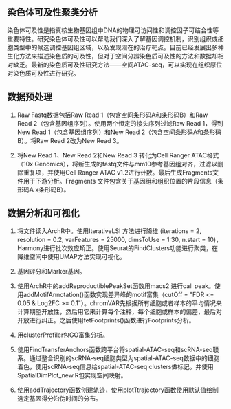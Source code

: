 ## 染色体可及性聚类分析



染色体可及性是指真核生物基因组中DNA的物理可访问性和调控因子可结合性等重要特性。研究染色体可及性可以帮助我们深入了解基因调控机制，识别组织或细胞类型中的候选调控基因组区域，以及发现潜在的治疗靶点。目前已经发展出多种生化方法来描述染色质的可及性，但对于空间分辨染色质可及性的方法和数据却相对缺乏。最新的染色质可及性研究方法——空间ATAC-seq，可以实现在组织原位对染色质可及性进行研究。



## 数据预处理

1) Raw Fastq数据包括Raw Read 1（包含空间条形码A和条形码B）和Raw Read 2（包含基因组序列）。使用两个恒定的接头序列过滤Raw Read 1，得到New Read 1（包含基因组序列）和New Read 2（包含空间条形码A和条形码B）。将Raw Read 2改为New Read 3。

2) 将New Read 1、New Read 2和New Read 3 转化为Cell Ranger ATAC格式（10x Genomics），将新生成的fastq文件与mm10参考基因组对齐，过滤以删除重复项，并使用Cell Ranger ATAC v1.2进行计数。最后生成Fragments文件用于下游分析。Fragments 文件包含关于基因组和组织位置的片段信息（条形码A x条形码B）。

## 数据分析和可视化 

1) 将文件读入ArchR中。使用IterativeLSI 方法进行降维 (iterations = 2, resolution = 0.2, varFeatures = 25000, dimsToUse = 1:30, n.start = 10)，Harmony进行批次效应矫正。使用Seurat的FindClusters功能进行聚类，在降维空间中使用UMAP方法实现可视化。

2) 基因评分和Marker基因。

3) 使用ArchR中的addReproductiblePeakSet函数用macs2 进行call peak。使用addMotifAnnotation()函数实现差异峰的motif富集（cutOff = "FDR <= 0.05 & Log2FC >= 0.1"）。chromVAR先根据所有细胞或者样本的平均情况来计算期望开放性，然后用它来计算每个注释，每个细胞或样本的偏差，最后对开放进行纠正。之后使用fetFootprints()函数进行Footprints分析。

4) 用clusterProfiler包GO富集分析。

5) 使用FindTransferAnchors函数跨平台将spatial-ATAC-seq和scRNA-seq联系。通过整合识别的scRNA-seq细胞类型为spatial-ATAC-seq数据中的细胞着色，使用scRNA-seq信息给spatial-ATAC-seq clusters做标记。并使用SpatialDimPlot_new.R包实现空间映射。

6) 使用addTrajectory函数创建轨迹，使用plotTtrajectory函数使用默认值绘制选定基因得分沿伪时间的分布。
